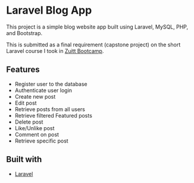 # Laravel Blog App

This project is a simple blog website app built using Laravel, MySQL, PHP, and Bootstrap.

This is submitted as a final requirement (capstone project) on the short Laravel course I took in [Zuitt Bootcamp](https://zuitt.co/).


## Features
- Register user to the database
- Authenticate user login
- Create new post
- Edit post
- Retrieve posts from all users
- Retrieve filtered Featured posts
- Delete post
- Like/Unlike post
- Comment on post
- Retrieve specific post

## Built with
- [Laravel](https://laravel.com/)



